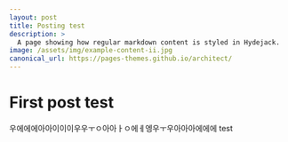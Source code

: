 ```yaml
---
layout: post
title: Posting test
description: >
  A page showing how regular markdown content is styled in Hydejack.
image: /assets/img/example-content-ii.jpg
canonical_url: https://pages-themes.github.io/architect/
---
```



# First post test

우에에에아아이이이우우ㅜㅇ아아ㅏㅇ에ㅔ엥우ㅜ우아아아에에에
test 
